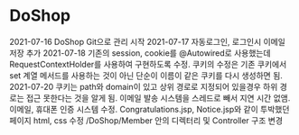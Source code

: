 # DoShop

2021-07-16 DoShop Git으로 관리 시작
2021-07-17 자동로그인, 로그인시 이메일 저장 추가
2021-07-18 기존의 session, cookie를 @Autowired로 사용했는데 RequestContextHolder를 사용하여 구현하도록 수정.
           쿠키의 수정은 기존 쿠키에서 set 계열 메서드를 사용하는 것이 아닌 단순이 이름이 같은 쿠키를 다시 생성하면 됨.
2021-07-20 쿠키는 path와 domain이 있고 상위 경로로 지정되어 있을경우 하위 경로는 접근 못한다는 것을 알게 됨.
           이메일 발송 시스템을 스레드로 빼서 지연 시간 없앰.
           이메일, 휴대폰 인증 시스템 수정.
           Congratulations.jsp, Notice.jsp와 같이 투박했던 페이지 html, css 수정
           /DoShop/Member 안의 디렉터리 및 Controller 구조 변경
